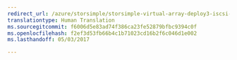 ```yaml
---
redirect_url: /azure/storsimple/storsimple-virtual-array-deploy3-iscsi-setup
translationtype: Human Translation
ms.sourcegitcommit: f6006d5e83ad74f386ca23fe52879bfbc9394c0f
ms.openlocfilehash: f2ef3d53fb66b4c1b71023cd16b2f6c046d1e002
ms.lasthandoff: 05/03/2017

---
```

